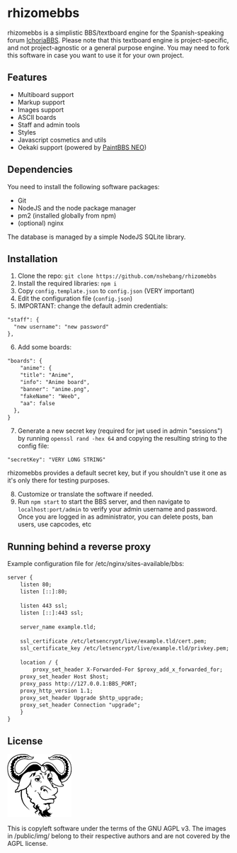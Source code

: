 # rhizomebbs
rhizomebbs is a simplistic BBS/textboard engine for the Spanish-speaking forum
[IchoriaBBS](https://bbs.ichoria.org). Please note that this textboard engine
is project-specific, and not project-agnostic or a general purpose engine.
You may need to fork this software in case you want to use it for your own
project.

## Features
* Multiboard support
* Markup support
* Images support
* ASCII boards
* Staff and admin tools
* Styles
* Javascript cosmetics and utils
* Oekaki support (powered by [PaintBBS NEO](https://github.com/funige/neo))

## Dependencies
You need to install the following software packages:
* Git
* NodeJS and the node package manager
* pm2 (installed globally from npm)
* (optional) nginx

The database is managed by a simple NodeJS SQLite library.

## Installation
1. Clone the repo: `git clone https://github.com/nshebang/rhizomebbs`
2. Install the required libraries: `npm i`
3. Copy `config.template.json` to `config.json` (VERY important)
4. Edit the configuration file (`config.json`) 
5. IMPORTANT: change the default admin credentials:
```
"staff": {
  "new username": "new password"
},
```
6. Add some boards:
```
"boards": {
    "anime": {
    "title": "Anime",
    "info": "Anime board",
    "banner": "anime.png",
    "fakeName": "Weeb",
    "aa": false
  },
}
```
7. Generate a new secret key (required for jwt used in admin "sessions") by
running `openssl rand -hex 64` and copying the resulting string to the
config file:
```
"secretKey": "VERY LONG STRING"
```
rhizomebbs provides a default secret key, but if you shouldn't use it
one as it's only there for testing purposes.

8. Customize or translate the software if needed.
9. Run `npm start` to start the BBS server, and then
navigate to `localhost:port/admin` to verify your admin
username and password. Once you are logged in as administrator,
you can delete posts, ban users, use capcodes, etc

## Running behind a reverse proxy
Example configuration file for /etc/nginx/sites-available/bbs:
```
server {
	listen 80;
	listen [::]:80;
	
	listen 443 ssl;
	listen [::]:443 ssl;
	
	server_name example.tld;
	
	ssl_certificate /etc/letsencrypt/live/example.tld/cert.pem;
	ssl_certificate_key /etc/letsencrypt/live/example.tld/privkey.pem;

	location / {
		proxy_set_header X-Forwarded-For $proxy_add_x_forwarded_for;
    proxy_set_header Host $host;
    proxy_pass http://127.0.0.1:BBS_PORT;
    proxy_http_version 1.1;
    proxy_set_header Upgrade $http_upgrade;
    proxy_set_header Connection "upgrade";
	}
}
```

## License
![](/public/img/gnu.png)

This is copyleft software under the terms of the GNU AGPL v3.
The images in /public/img/ belong to their respective authors and
are not covered by the AGPL license.
